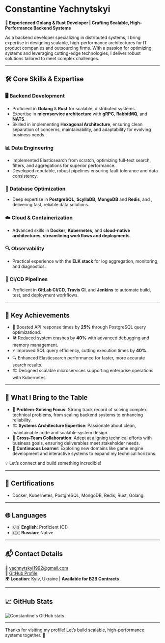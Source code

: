 # Constantine Yachnytskyi  
**🚀 Experienced Golang & Rust Developer | Crafting Scalable, High-Performance Backend Systems**  

As a backend developer specializing in distributed systems, I bring expertise in designing scalable, high-performance architectures for IT product companies and outsourcing firms. With a passion for optimizing systems and leveraging cutting-edge technologies, I deliver robust solutions tailored to meet complex challenges.  

---

## 🛠️ Core Skills & Expertise  

### 🖥️ Backend Development  
- Proficient in **Golang** & **Rust** for scalable, distributed systems.  
- Expertise in **microservice architecture** with **gRPC**, **RabbitMQ**, and **NATS**.
- Skilled in implementing **Hexagonal Architecture**, ensuring clean separation of concerns, maintainability, and adaptability for evolving business needs.  

### 📊 Data Engineering  
  - Implemented Elasticsearch from scratch, optimizing full-text search, filters, and aggregations for superior performance.  
  - Developed reputable, robust pipelines ensuring fault tolerance and data consistency.  

### 💾 Database Optimization  
- Deep expertise in **PostgreSQL**, **ScyllaDB**, **MongoDB** and **Redis**, and , delivering fast, reliable data solutions.

### ☁️ Cloud & Containerization  
- Advanced skills in **Docker**, **Kubernetes**, and **cloud-native architectures**, **streamlining workflows and deployments**.  

### 🔍 Observability  
- Practical experience with the **ELK stack** for log aggregation, monitoring, and diagnostics.  

### 🔄 CI/CD Pipelines  
- Proficient in **GitLab CI/CD**, **Travis CI**, and **Jenkins** to automate build, test, and deployment workflows.  

---

## 🎯 Key Achievements  
- 🚀 Boosted API response times by **25%** through PostgreSQL query optimizationd.
- 🛠️ Reduced system crashes by **40%** with advanced debugging and memory management.  
- ⚡ Improved SQL query efficiency, cutting execution times by **40%**.  
- 🔍 Enhanced Elasticsearch performance for faster, more accurate search results.  
- 🏗️ Designed scalable microservices supporting enterprise operations with Kubernetes.  

---

## 🧩 What I Bring to the Table  
- 🧠 **Problem-Solving Focus**: Strong track record of solving complex technical problems, from scaling backend systems to enhancing reliability.  
- 🏗️ **Systems Architecture Expertise**: Passionate about clean, maintainable code and scalable system design.
- 🤝 **Cross-Team Collaboration**: Adept at aligning technical efforts with business goals, ensuring deliverables meet stakeholder needs.  
- 🌱 **Continuous Learner**: Exploring new domains like game engine development and interactive systems to expand my technical horizons.  

💡 Let’s connect and build something incredible!  

---

## 📜 Certifications  
- Docker, Kubernetes, PostgreSQL, MongoDB, Redis, Rust, Golang. 

---

## 🌐 Languages  
- 🇺🇸 **English**: Proficient (C1)  
- 🇷🇺 **Russian**: Native  

---

## 📬 Contact Details  
📧 [yachnytskyi1992@gmail.com](mailto:yachnytskyi1992@gmail.com)  
🔗 [GitHub Profile](https://github.com/yachnytskyi)  
🌍 **Location**: Kyiv, Ukraine | **Available for B2B Contracts**  

---

## 📈 GitHub Stats  
![Constantine's GitHub stats](https://github-readme-stats.vercel.app/api?username=yachnytskyi&show_icons=true&theme=radical)  

---

Thanks for visiting my profile! Let’s build scalable, high-performance systems together. 🚀

